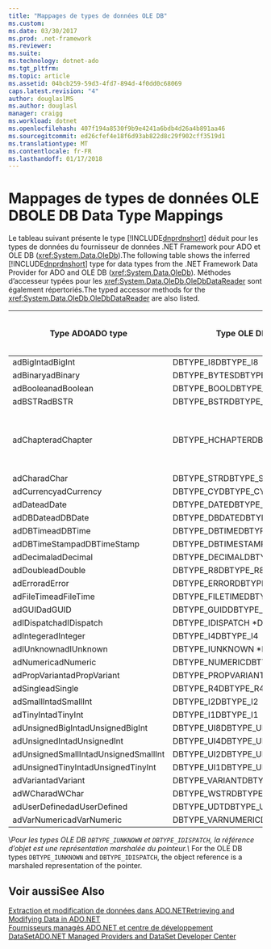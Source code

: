 ```yaml
---
title: "Mappages de types de données OLE DB"
ms.custom: 
ms.date: 03/30/2017
ms.prod: .net-framework
ms.reviewer: 
ms.suite: 
ms.technology: dotnet-ado
ms.tgt_pltfrm: 
ms.topic: article
ms.assetid: 04bcb259-59d3-4fd7-894d-4f0dd0c68069
caps.latest.revision: "4"
author: douglaslMS
ms.author: douglasl
manager: craigg
ms.workload: dotnet
ms.openlocfilehash: 407f194a8530f9b9e4241a6bdb4d26a4b891aa46
ms.sourcegitcommit: ed26cfef4e18f6d93ab822d8c29f902cff3519d1
ms.translationtype: MT
ms.contentlocale: fr-FR
ms.lasthandoff: 01/17/2018
---
```

# <a name="ole-db-data-type-mappings"></a><span data-ttu-id="8f032-102">Mappages de types de données OLE DB</span><span class="sxs-lookup"><span data-stu-id="8f032-102">OLE DB Data Type Mappings</span></span>
<span data-ttu-id="8f032-103">Le tableau suivant présente le type [!INCLUDE[dnprdnshort](../../../../includes/dnprdnshort-md.md)] déduit pour les types de données du fournisseur de données .NET Framework pour ADO et OLE DB (<xref:System.Data.OleDb>).</span><span class="sxs-lookup"><span data-stu-id="8f032-103">The following table shows the inferred [!INCLUDE[dnprdnshort](../../../../includes/dnprdnshort-md.md)] type for data types from the .NET Framework Data Provider for ADO and OLE DB (<xref:System.Data.OleDb>).</span></span> <span data-ttu-id="8f032-104">Méthodes d’accesseur typées pour les <xref:System.Data.OleDb.OleDbDataReader> sont également répertoriés.</span><span class="sxs-lookup"><span data-stu-id="8f032-104">The typed accessor methods for the <xref:System.Data.OleDb.OleDbDataReader> are also listed.</span></span>  
  
|<span data-ttu-id="8f032-105">Type ADO</span><span class="sxs-lookup"><span data-stu-id="8f032-105">ADO type</span></span>|<span data-ttu-id="8f032-106">Type OLE DB</span><span class="sxs-lookup"><span data-stu-id="8f032-106">OLE DB type</span></span>|<span data-ttu-id="8f032-107">Type [!INCLUDE[dnprdnshort](../../../../includes/dnprdnshort-md.md)]</span><span class="sxs-lookup"><span data-stu-id="8f032-107">[!INCLUDE[dnprdnshort](../../../../includes/dnprdnshort-md.md)] type</span></span>|<span data-ttu-id="8f032-108">Accesseur typé [!INCLUDE[dnprdnshort](../../../../includes/dnprdnshort-md.md)]</span><span class="sxs-lookup"><span data-stu-id="8f032-108">[!INCLUDE[dnprdnshort](../../../../includes/dnprdnshort-md.md)] typed accessor</span></span>|  
|--------------|-----------------|----------------------------------------------------------------------|--------------------------------------------------------------------------------|  
|<span data-ttu-id="8f032-109">adBigInt</span><span class="sxs-lookup"><span data-stu-id="8f032-109">adBigInt</span></span>|<span data-ttu-id="8f032-110">DBTYPE_I8</span><span class="sxs-lookup"><span data-stu-id="8f032-110">DBTYPE_I8</span></span>|<span data-ttu-id="8f032-111">Int64</span><span class="sxs-lookup"><span data-stu-id="8f032-111">Int64</span></span>|<span data-ttu-id="8f032-112">GetInt64()</span><span class="sxs-lookup"><span data-stu-id="8f032-112">GetInt64()</span></span>|  
|<span data-ttu-id="8f032-113">adBinary</span><span class="sxs-lookup"><span data-stu-id="8f032-113">adBinary</span></span>|<span data-ttu-id="8f032-114">DBTYPE_BYTES</span><span class="sxs-lookup"><span data-stu-id="8f032-114">DBTYPE_BYTES</span></span>|<span data-ttu-id="8f032-115">Byte[]</span><span class="sxs-lookup"><span data-stu-id="8f032-115">Byte[]</span></span>|<span data-ttu-id="8f032-116">GetBytes()</span><span class="sxs-lookup"><span data-stu-id="8f032-116">GetBytes()</span></span>|  
|<span data-ttu-id="8f032-117">adBoolean</span><span class="sxs-lookup"><span data-stu-id="8f032-117">adBoolean</span></span>|<span data-ttu-id="8f032-118">DBTYPE_BOOL</span><span class="sxs-lookup"><span data-stu-id="8f032-118">DBTYPE_BOOL</span></span>|<span data-ttu-id="8f032-119">Boolean</span><span class="sxs-lookup"><span data-stu-id="8f032-119">Boolean</span></span>|<span data-ttu-id="8f032-120">GetBoolean()</span><span class="sxs-lookup"><span data-stu-id="8f032-120">GetBoolean()</span></span>|  
|<span data-ttu-id="8f032-121">adBSTR</span><span class="sxs-lookup"><span data-stu-id="8f032-121">adBSTR</span></span>|<span data-ttu-id="8f032-122">DBTYPE_BSTR</span><span class="sxs-lookup"><span data-stu-id="8f032-122">DBTYPE_BSTR</span></span>|<span data-ttu-id="8f032-123">Chaîne</span><span class="sxs-lookup"><span data-stu-id="8f032-123">String</span></span>|<span data-ttu-id="8f032-124">GetString()</span><span class="sxs-lookup"><span data-stu-id="8f032-124">GetString()</span></span>|  
|<span data-ttu-id="8f032-125">adChapter</span><span class="sxs-lookup"><span data-stu-id="8f032-125">adChapter</span></span>|<span data-ttu-id="8f032-126">DBTYPE_HCHAPTER</span><span class="sxs-lookup"><span data-stu-id="8f032-126">DBTYPE_HCHAPTER</span></span>|<span data-ttu-id="8f032-127">Pris en charge dans le `DataReader`.</span><span class="sxs-lookup"><span data-stu-id="8f032-127">Supported through the `DataReader`.</span></span> <span data-ttu-id="8f032-128">Consultez [la récupération des données à l’aide d’un DataReader](../../../../docs/framework/data/adonet/retrieving-data-using-a-datareader.md).</span><span class="sxs-lookup"><span data-stu-id="8f032-128">See [Retrieving Data Using a DataReader](../../../../docs/framework/data/adonet/retrieving-data-using-a-datareader.md).</span></span>|<span data-ttu-id="8f032-129">GetValue()</span><span class="sxs-lookup"><span data-stu-id="8f032-129">GetValue()</span></span>|  
|<span data-ttu-id="8f032-130">adChar</span><span class="sxs-lookup"><span data-stu-id="8f032-130">adChar</span></span>|<span data-ttu-id="8f032-131">DBTYPE_STR</span><span class="sxs-lookup"><span data-stu-id="8f032-131">DBTYPE_STR</span></span>|<span data-ttu-id="8f032-132">Chaîne</span><span class="sxs-lookup"><span data-stu-id="8f032-132">String</span></span>|<span data-ttu-id="8f032-133">GetString()</span><span class="sxs-lookup"><span data-stu-id="8f032-133">GetString()</span></span>|  
|<span data-ttu-id="8f032-134">adCurrency</span><span class="sxs-lookup"><span data-stu-id="8f032-134">adCurrency</span></span>|<span data-ttu-id="8f032-135">DBTYPE_CY</span><span class="sxs-lookup"><span data-stu-id="8f032-135">DBTYPE_CY</span></span>|<span data-ttu-id="8f032-136">Decimal</span><span class="sxs-lookup"><span data-stu-id="8f032-136">Decimal</span></span>|<span data-ttu-id="8f032-137">GetDecimal()</span><span class="sxs-lookup"><span data-stu-id="8f032-137">GetDecimal()</span></span>|  
|<span data-ttu-id="8f032-138">adDate</span><span class="sxs-lookup"><span data-stu-id="8f032-138">adDate</span></span>|<span data-ttu-id="8f032-139">DBTYPE_DATE</span><span class="sxs-lookup"><span data-stu-id="8f032-139">DBTYPE_DATE</span></span>|<span data-ttu-id="8f032-140">DateTime</span><span class="sxs-lookup"><span data-stu-id="8f032-140">DateTime</span></span>|<span data-ttu-id="8f032-141">GetDateTime()</span><span class="sxs-lookup"><span data-stu-id="8f032-141">GetDateTime()</span></span>|  
|<span data-ttu-id="8f032-142">adDBDate</span><span class="sxs-lookup"><span data-stu-id="8f032-142">adDBDate</span></span>|<span data-ttu-id="8f032-143">DBTYPE_DBDATE</span><span class="sxs-lookup"><span data-stu-id="8f032-143">DBTYPE_DBDATE</span></span>|<span data-ttu-id="8f032-144">DateTime</span><span class="sxs-lookup"><span data-stu-id="8f032-144">DateTime</span></span>|<span data-ttu-id="8f032-145">GetDateTime()</span><span class="sxs-lookup"><span data-stu-id="8f032-145">GetDateTime()</span></span>|  
|<span data-ttu-id="8f032-146">adDBTime</span><span class="sxs-lookup"><span data-stu-id="8f032-146">adDBTime</span></span>|<span data-ttu-id="8f032-147">DBTYPE_DBTIME</span><span class="sxs-lookup"><span data-stu-id="8f032-147">DBTYPE_DBTIME</span></span>|<span data-ttu-id="8f032-148">DateTime</span><span class="sxs-lookup"><span data-stu-id="8f032-148">DateTime</span></span>|<span data-ttu-id="8f032-149">GetDateTime()</span><span class="sxs-lookup"><span data-stu-id="8f032-149">GetDateTime()</span></span>|  
|<span data-ttu-id="8f032-150">adDBTimeStamp</span><span class="sxs-lookup"><span data-stu-id="8f032-150">adDBTimeStamp</span></span>|<span data-ttu-id="8f032-151">DBTYPE_DBTIMESTAMP</span><span class="sxs-lookup"><span data-stu-id="8f032-151">DBTYPE_DBTIMESTAMP</span></span>|<span data-ttu-id="8f032-152">DateTime</span><span class="sxs-lookup"><span data-stu-id="8f032-152">DateTime</span></span>|<span data-ttu-id="8f032-153">GetDateTime()</span><span class="sxs-lookup"><span data-stu-id="8f032-153">GetDateTime()</span></span>|  
|<span data-ttu-id="8f032-154">adDecimal</span><span class="sxs-lookup"><span data-stu-id="8f032-154">adDecimal</span></span>|<span data-ttu-id="8f032-155">DBTYPE_DECIMAL</span><span class="sxs-lookup"><span data-stu-id="8f032-155">DBTYPE_DECIMAL</span></span>|<span data-ttu-id="8f032-156">Decimal</span><span class="sxs-lookup"><span data-stu-id="8f032-156">Decimal</span></span>|<span data-ttu-id="8f032-157">GetDecimal()</span><span class="sxs-lookup"><span data-stu-id="8f032-157">GetDecimal()</span></span>|  
|<span data-ttu-id="8f032-158">adDouble</span><span class="sxs-lookup"><span data-stu-id="8f032-158">adDouble</span></span>|<span data-ttu-id="8f032-159">DBTYPE_R8</span><span class="sxs-lookup"><span data-stu-id="8f032-159">DBTYPE_R8</span></span>|<span data-ttu-id="8f032-160">Double</span><span class="sxs-lookup"><span data-stu-id="8f032-160">Double</span></span>|<span data-ttu-id="8f032-161">GetDouble()</span><span class="sxs-lookup"><span data-stu-id="8f032-161">GetDouble()</span></span>|  
|<span data-ttu-id="8f032-162">adError</span><span class="sxs-lookup"><span data-stu-id="8f032-162">adError</span></span>|<span data-ttu-id="8f032-163">DBTYPE_ERROR</span><span class="sxs-lookup"><span data-stu-id="8f032-163">DBTYPE_ERROR</span></span>|<span data-ttu-id="8f032-164">ExternalException</span><span class="sxs-lookup"><span data-stu-id="8f032-164">ExternalException</span></span>|<span data-ttu-id="8f032-165">GetValue()</span><span class="sxs-lookup"><span data-stu-id="8f032-165">GetValue()</span></span>|  
|<span data-ttu-id="8f032-166">adFileTime</span><span class="sxs-lookup"><span data-stu-id="8f032-166">adFileTime</span></span>|<span data-ttu-id="8f032-167">DBTYPE_FILETIME</span><span class="sxs-lookup"><span data-stu-id="8f032-167">DBTYPE_FILETIME</span></span>|<span data-ttu-id="8f032-168">DateTime</span><span class="sxs-lookup"><span data-stu-id="8f032-168">DateTime</span></span>|<span data-ttu-id="8f032-169">GetDateTime()</span><span class="sxs-lookup"><span data-stu-id="8f032-169">GetDateTime()</span></span>|  
|<span data-ttu-id="8f032-170">adGUID</span><span class="sxs-lookup"><span data-stu-id="8f032-170">adGUID</span></span>|<span data-ttu-id="8f032-171">DBTYPE_GUID</span><span class="sxs-lookup"><span data-stu-id="8f032-171">DBTYPE_GUID</span></span>|<span data-ttu-id="8f032-172">Guid</span><span class="sxs-lookup"><span data-stu-id="8f032-172">Guid</span></span>|<span data-ttu-id="8f032-173">GetGuid()</span><span class="sxs-lookup"><span data-stu-id="8f032-173">GetGuid()</span></span>|  
|<span data-ttu-id="8f032-174">adIDispatch</span><span class="sxs-lookup"><span data-stu-id="8f032-174">adIDispatch</span></span>|<span data-ttu-id="8f032-175">DBTYPE_IDISPATCH \*</span><span class="sxs-lookup"><span data-stu-id="8f032-175">DBTYPE_IDISPATCH \*</span></span>|<span data-ttu-id="8f032-176">Objet</span><span class="sxs-lookup"><span data-stu-id="8f032-176">Object</span></span>|<span data-ttu-id="8f032-177">GetValue()</span><span class="sxs-lookup"><span data-stu-id="8f032-177">GetValue()</span></span>|  
|<span data-ttu-id="8f032-178">adInteger</span><span class="sxs-lookup"><span data-stu-id="8f032-178">adInteger</span></span>|<span data-ttu-id="8f032-179">DBTYPE_I4</span><span class="sxs-lookup"><span data-stu-id="8f032-179">DBTYPE_I4</span></span>|<span data-ttu-id="8f032-180">Int32</span><span class="sxs-lookup"><span data-stu-id="8f032-180">Int32</span></span>|<span data-ttu-id="8f032-181">GetInt32()</span><span class="sxs-lookup"><span data-stu-id="8f032-181">GetInt32()</span></span>|  
|<span data-ttu-id="8f032-182">adIUnknown</span><span class="sxs-lookup"><span data-stu-id="8f032-182">adIUnknown</span></span>|<span data-ttu-id="8f032-183">DBTYPE_IUNKNOWN \*</span><span class="sxs-lookup"><span data-stu-id="8f032-183">DBTYPE_IUNKNOWN \*</span></span>|<span data-ttu-id="8f032-184">Objet</span><span class="sxs-lookup"><span data-stu-id="8f032-184">Object</span></span>|<span data-ttu-id="8f032-185">GetValue()</span><span class="sxs-lookup"><span data-stu-id="8f032-185">GetValue()</span></span>|  
|<span data-ttu-id="8f032-186">adNumeric</span><span class="sxs-lookup"><span data-stu-id="8f032-186">adNumeric</span></span>|<span data-ttu-id="8f032-187">DBTYPE_NUMERIC</span><span class="sxs-lookup"><span data-stu-id="8f032-187">DBTYPE_NUMERIC</span></span>|<span data-ttu-id="8f032-188">Decimal</span><span class="sxs-lookup"><span data-stu-id="8f032-188">Decimal</span></span>|<span data-ttu-id="8f032-189">GetDecimal()</span><span class="sxs-lookup"><span data-stu-id="8f032-189">GetDecimal()</span></span>|  
|<span data-ttu-id="8f032-190">adPropVariant</span><span class="sxs-lookup"><span data-stu-id="8f032-190">adPropVariant</span></span>|<span data-ttu-id="8f032-191">DBTYPE_PROPVARIANT</span><span class="sxs-lookup"><span data-stu-id="8f032-191">DBTYPE_PROPVARIANT</span></span>|<span data-ttu-id="8f032-192">Objet</span><span class="sxs-lookup"><span data-stu-id="8f032-192">Object</span></span>|<span data-ttu-id="8f032-193">GetValue()</span><span class="sxs-lookup"><span data-stu-id="8f032-193">GetValue()</span></span>|  
|<span data-ttu-id="8f032-194">adSingle</span><span class="sxs-lookup"><span data-stu-id="8f032-194">adSingle</span></span>|<span data-ttu-id="8f032-195">DBTYPE_R4</span><span class="sxs-lookup"><span data-stu-id="8f032-195">DBTYPE_R4</span></span>|<span data-ttu-id="8f032-196">Single</span><span class="sxs-lookup"><span data-stu-id="8f032-196">Single</span></span>|<span data-ttu-id="8f032-197">GetFloat()</span><span class="sxs-lookup"><span data-stu-id="8f032-197">GetFloat()</span></span>|  
|<span data-ttu-id="8f032-198">adSmallInt</span><span class="sxs-lookup"><span data-stu-id="8f032-198">adSmallInt</span></span>|<span data-ttu-id="8f032-199">DBTYPE_I2</span><span class="sxs-lookup"><span data-stu-id="8f032-199">DBTYPE_I2</span></span>|<span data-ttu-id="8f032-200">Int16</span><span class="sxs-lookup"><span data-stu-id="8f032-200">Int16</span></span>|<span data-ttu-id="8f032-201">GetInt16()</span><span class="sxs-lookup"><span data-stu-id="8f032-201">GetInt16()</span></span>|  
|<span data-ttu-id="8f032-202">adTinyInt</span><span class="sxs-lookup"><span data-stu-id="8f032-202">adTinyInt</span></span>|<span data-ttu-id="8f032-203">DBTYPE_I1</span><span class="sxs-lookup"><span data-stu-id="8f032-203">DBTYPE_I1</span></span>|<span data-ttu-id="8f032-204">Byte</span><span class="sxs-lookup"><span data-stu-id="8f032-204">Byte</span></span>|<span data-ttu-id="8f032-205">GetByte()</span><span class="sxs-lookup"><span data-stu-id="8f032-205">GetByte()</span></span>|  
|<span data-ttu-id="8f032-206">adUnsignedBigInt</span><span class="sxs-lookup"><span data-stu-id="8f032-206">adUnsignedBigInt</span></span>|<span data-ttu-id="8f032-207">DBTYPE_UI8</span><span class="sxs-lookup"><span data-stu-id="8f032-207">DBTYPE_UI8</span></span>|<span data-ttu-id="8f032-208">UInt64</span><span class="sxs-lookup"><span data-stu-id="8f032-208">UInt64</span></span>|<span data-ttu-id="8f032-209">GetValue()</span><span class="sxs-lookup"><span data-stu-id="8f032-209">GetValue()</span></span>|  
|<span data-ttu-id="8f032-210">adUnsignedInt</span><span class="sxs-lookup"><span data-stu-id="8f032-210">adUnsignedInt</span></span>|<span data-ttu-id="8f032-211">DBTYPE_UI4</span><span class="sxs-lookup"><span data-stu-id="8f032-211">DBTYPE_UI4</span></span>|<span data-ttu-id="8f032-212">UInt32</span><span class="sxs-lookup"><span data-stu-id="8f032-212">UInt32</span></span>|<span data-ttu-id="8f032-213">GetValue()</span><span class="sxs-lookup"><span data-stu-id="8f032-213">GetValue()</span></span>|  
|<span data-ttu-id="8f032-214">adUnsignedSmallInt</span><span class="sxs-lookup"><span data-stu-id="8f032-214">adUnsignedSmallInt</span></span>|<span data-ttu-id="8f032-215">DBTYPE_UI2</span><span class="sxs-lookup"><span data-stu-id="8f032-215">DBTYPE_UI2</span></span>|<span data-ttu-id="8f032-216">UInt16</span><span class="sxs-lookup"><span data-stu-id="8f032-216">UInt16</span></span>|<span data-ttu-id="8f032-217">GetValue()</span><span class="sxs-lookup"><span data-stu-id="8f032-217">GetValue()</span></span>|  
|<span data-ttu-id="8f032-218">adUnsignedTinyInt</span><span class="sxs-lookup"><span data-stu-id="8f032-218">adUnsignedTinyInt</span></span>|<span data-ttu-id="8f032-219">DBTYPE_UI1</span><span class="sxs-lookup"><span data-stu-id="8f032-219">DBTYPE_UI1</span></span>|<span data-ttu-id="8f032-220">Byte</span><span class="sxs-lookup"><span data-stu-id="8f032-220">Byte</span></span>|<span data-ttu-id="8f032-221">GetByte()</span><span class="sxs-lookup"><span data-stu-id="8f032-221">GetByte()</span></span>|  
|<span data-ttu-id="8f032-222">adVariant</span><span class="sxs-lookup"><span data-stu-id="8f032-222">adVariant</span></span>|<span data-ttu-id="8f032-223">DBTYPE_VARIANT</span><span class="sxs-lookup"><span data-stu-id="8f032-223">DBTYPE_VARIANT</span></span>|<span data-ttu-id="8f032-224">Objet</span><span class="sxs-lookup"><span data-stu-id="8f032-224">Object</span></span>|<span data-ttu-id="8f032-225">GetValue()</span><span class="sxs-lookup"><span data-stu-id="8f032-225">GetValue()</span></span>|  
|<span data-ttu-id="8f032-226">adWChar</span><span class="sxs-lookup"><span data-stu-id="8f032-226">adWChar</span></span>|<span data-ttu-id="8f032-227">DBTYPE_WSTR</span><span class="sxs-lookup"><span data-stu-id="8f032-227">DBTYPE_WSTR</span></span>|<span data-ttu-id="8f032-228">Chaîne</span><span class="sxs-lookup"><span data-stu-id="8f032-228">String</span></span>|<span data-ttu-id="8f032-229">GetString()</span><span class="sxs-lookup"><span data-stu-id="8f032-229">GetString()</span></span>|  
|<span data-ttu-id="8f032-230">adUserDefined</span><span class="sxs-lookup"><span data-stu-id="8f032-230">adUserDefined</span></span>|<span data-ttu-id="8f032-231">DBTYPE_UDT</span><span class="sxs-lookup"><span data-stu-id="8f032-231">DBTYPE_UDT</span></span>|<span data-ttu-id="8f032-232">non pris en charge</span><span class="sxs-lookup"><span data-stu-id="8f032-232">not supported</span></span>||  
|<span data-ttu-id="8f032-233">adVarNumeric</span><span class="sxs-lookup"><span data-stu-id="8f032-233">adVarNumeric</span></span>|<span data-ttu-id="8f032-234">DBTYPE_VARNUMERIC</span><span class="sxs-lookup"><span data-stu-id="8f032-234">DBTYPE_VARNUMERIC</span></span>|<span data-ttu-id="8f032-235">non pris en charge</span><span class="sxs-lookup"><span data-stu-id="8f032-235">not supported</span></span>||  
  
 <span data-ttu-id="8f032-236">\\*Pour les types OLE DB `DBTYPE_IUNKNOWN` et `DBTYPE_IDISPATCH`, la référence d’objet est une représentation marshalée du pointeur.</span><span class="sxs-lookup"><span data-stu-id="8f032-236">\\* For the OLE DB types `DBTYPE_IUNKNOWN` and `DBTYPE_IDISPATCH`, the object reference is a marshaled representation of the pointer.</span></span>  
  
## <a name="see-also"></a><span data-ttu-id="8f032-237">Voir aussi</span><span class="sxs-lookup"><span data-stu-id="8f032-237">See Also</span></span>  
 [<span data-ttu-id="8f032-238">Extraction et modification de données dans ADO.NET</span><span class="sxs-lookup"><span data-stu-id="8f032-238">Retrieving and Modifying Data in ADO.NET</span></span>](../../../../docs/framework/data/adonet/retrieving-and-modifying-data.md)  
 [<span data-ttu-id="8f032-239">Fournisseurs managés ADO.NET et centre de développement DataSet</span><span class="sxs-lookup"><span data-stu-id="8f032-239">ADO.NET Managed Providers and DataSet Developer Center</span></span>](http://go.microsoft.com/fwlink/?LinkId=217917)
